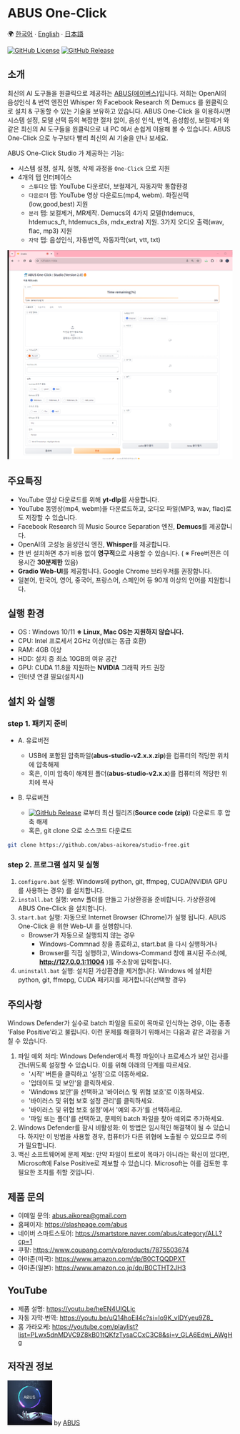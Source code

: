 # ABUS One-Click

🌍 [한국어](README.kor.md) ∙ [English](README.eng.md) ∙ [日本語](README.jpn.md)

[![GitHub License](https://img.shields.io/github/license/abus-aikorea/studio-free)](LICENSE)
[![GitHub Release](https://img.shields.io/github/v/release/abus-aikorea/studio-free)](https://github.com/abus-aikorea/studio-free/releases)


## 소개
최신의 AI 도구들을 원클릭으로 제공하는 [ABUS(에이버스)](https://slashpage.com/abus)입니다.
저희는 OpenAI의 음성인식 & 번역 엔진인 Whisper 와 Facebook Research 의 Demucs 를 원클릭으로 설치 & 구동할 수 있는 기술을 보유하고 있습니다. 
ABUS One-Click 을 이용하시면 시스템 설정, 모델 선택 등의 복잡한 절차 없이, 음성 인식, 번역, 음성합성, 보컬제거 와 같은 최신의 AI 도구들을 원클릭으로 내 PC 에서 손쉽게 이용해 볼 수 있습니다. ABUS One-Click 으로 누구보다 빨리 최신의 AI 기술을 만나 보세요. 

ABUS One-Click Studio 가 제공하는 기능:
* 시스템 설정, 설치, 실행, 삭제 과정을 `One-Click` 으로 지원
* 4개의 탭 인터페이스
  * `스튜디오` 탭: YouTube 다운로더, 보컬제거, 자동자막 통합환경
  * `다운로더` 탭: YouTube 영상 다운로드(mp4, webm). 화질선택(low,good,best) 지원
  * `분리` 탭: 보컬제거, MR제작. Demucs의 4가지 모델(htdemucs, htdemucs_ft, htdemucs_6s, mdx_extra) 지원. 3가지 오디오 출력(wav, flac, mp3) 지원
  * `자막` 탭: 음성인식, 자동번역, 자동자막(srt, vtt, txt)


![ABUS One-Click: Studio 실행 화면](docs/images/main_page.kor.png)


## 주요특징
* YouTube 영상 다운로드를 위해 **yt-dlp**를 사용합니다. 
* YouTube 동영상(mp4, webm)을 다운로드하고, 오디오 파일(MP3, wav, flac)로도 저장할 수 있습니다.
* Facebook Research 의 Music Source Separation 엔진, **Demucs**를 제공합니다.
* OpenAI의 고성능 음성인식 엔진, **Whisper**를 제공합니다.
* 한 번 설치하면 추가 비용 없이 **영구적**으로 사용할 수 있습니다. ( ※ Free버전은 이용시간 **30분제한** 있음)
* **Gradio Web-UI**를 제공합니다. Google Chrome 브라우저를 권장합니다.
* 일본어, 한국어, 영어, 중국어, 프랑스어, 스페인어 등 90개 이상의 언어를 지원합니다.


## 실행 환경
* OS : Windows 10/11 **※ Linux, Mac OS는 지원하지 않습니다.**
* CPU: Intel 프로세서 2GHz 이상(또는 동급 호환)
* RAM: 4GB 이상
* HDD: 설치 중 최소 10GB의 여유 공간
* GPU: CUDA 11.8을 지원하는 **NVIDIA** 그래픽 카드 권장
* 인터넷 연결 필요(설치시)

## 설치 와 실행

### step 1. 패키지 준비
* A. 유료버전
    + USB에 포함된 압축파일(**abus-studio-v2.x.x.zip**)을 컴퓨터의 적당한 위치에 압축해제
    + 혹은, 이미 압축이 해제된 폴더(**abus-studio-v2.x.x**)를 컴퓨터의 적당한 위치에 복사

* B. 무료버전
  + [![GitHub Release](https://img.shields.io/github/v/release/abus-aikorea/studio-free)](https://github.com/abus-aikorea/studio-free/releases) 로부터 최신 릴리즈(**Source code (zip)**) 다운로드 후 압축 해제 
  + 혹은, git clone 으로 소스코드 다운로드
    
```bash
git clone https://github.com/abus-aikorea/studio-free.git
```

### step 2. 프로그램 설치 및 실행
1. `configure.bat` 실행: Windows에 python, git, ffmpeg, CUDA(NVIDIA GPU를 사용하는 경우) 를 설치합니다.
2. `install.bat` 실행: venv 폴더를 만들고 가상환경을 준비합니다. 가상환경에 ABUS One-Click 을 설치합니다.
3. `start.bat` 실행: 자동으로 Internet Browser (Chrome)가 실행 됩니다. ABUS One-Click 을 위한 Web-UI 를 실행합니다. 
   * Browser가 자동으로 실행되지 않는 경우
     * Windows-Commnad 창을 종료하고, start.bat 을 다시 실행하거나
     * Browser를 직접 실행하고, Windows-Command 창에 표시된 주소(예, **http://127.0.0.1:11004** )를 주소창에 입력합니다.
4. `uninstall.bat` 실행: 설치된 가상환경을 제거합니다. Windows 에 설치한 python, git, ffmepg, CUDA 패키지를 제거합니다(선택할 경우)

## 주의사항
Windows Defender가 실수로 batch 파일을 트로이 목마로 인식하는 경우, 이는 종종 'False Positive'라고 불립니다. 이런 문제를 해결하기 위해서는 다음과 같은 과정을 거칠 수 있습니다.

1. 파일 예외 처리: Windows Defender에서 특정 파일이나 프로세스가 보안 검사를 건너뛰도록 설정할 수 있습니다. 이를 위해 아래의 단계를 따르세요.
   * '시작' 버튼을 클릭하고 '설정'으로 이동하세요.
   * '업데이트 및 보안'을 클릭하세요.
   * 'Windows 보안'을 선택하고 '바이러스 및 위협 보호'로 이동하세요.
   * '바이러스 및 위협 보호 설정 관리'를 클릭하세요.
   * '바이러스 및 위협 보호 설정'에서 '예외 추가'를 선택하세요.
   * '파일 또는 폴더'를 선택하고, 문제의 batch 파일을 찾아 예외로 추가하세요.
2. Windows Defender를 잠시 비활성화: 이 방법은 임시적인 해결책이 될 수 있습니다. 하지만 이 방법을 사용할 경우, 컴퓨터가 다른 위협에 노출될 수 있으므로 주의가 필요합니다.
3. 백신 소프트웨어에 문제 제보: 만약 파일이 트로이 목마가 아니라는 확신이 있다면, Microsoft에 False Positive로 제보할 수 있습니다. Microsoft는 이를 검토한 후 필요한 조치를 취할 것입니다.


## 제품 문의
* 이메일 문의: <abus.aikorea@gmail.com>
* 홈페이지: <https://slashpage.com/abus>
* 네이버 스마트스토어: <https://smartstore.naver.com/abus/category/ALL?cp=1>
* 쿠팡: <https://www.coupang.com/vp/products/7875503674>
* 아마존(미국): <https://www.amazon.com/dp/B0CTQQDPXT>
* 아마존(일본): <https://www.amazon.co.jp/dp/B0CTHT2JH3>


## YouTube
* 제품 설명: <https://youtu.be/heEN4UIQLjc>
* 자동 자막∙번역: <https://youtu.be/uQ14hoEiI4c?si=Io9K_vIDYyeu9Z8_>
* 홈 가라오케: <https://youtube.com/playlist?list=PLwx5dnMDVC9Z8kB01tQKfzTysaCCxC3C8&si=v_GLA6Edwj_AWgHg>
  


## 저작권 정보
<img src="docs/images/ABUS-logo.jpg" width="100" height="100"> by [ABUS](https://slashpage.com/abus)